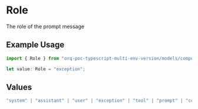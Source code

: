 # Role

The role of the prompt message

## Example Usage

```typescript
import { Role } from "orq-poc-typescript-multi-env-version/models/components";

let value: Role = "exception";
```

## Values

```typescript
"system" | "assistant" | "user" | "exception" | "tool" | "prompt" | "correction" | "expected_output"
```